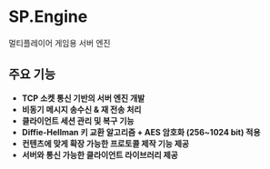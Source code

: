 # SP.Engine
멀티플레이어 게임용 서버 엔진

## 주요 기능
- **TCP 소켓 통신 기반의 서버 엔진 개발**
- **비동기 메시지 송수신 & 재 전송 처리**
- **클라이언트 세션 관리 및 복구 기능**
- **Diffie-Hellman 키 교환 알고리즘 + AES 암호화 (256~1024 bit) 적용**
- **컨텐츠에 맞게 확장 가능한 프로토콜 제작 기능 제공**
- **서버와 통신 가능한 클라이언트 라이브러리 제공**
